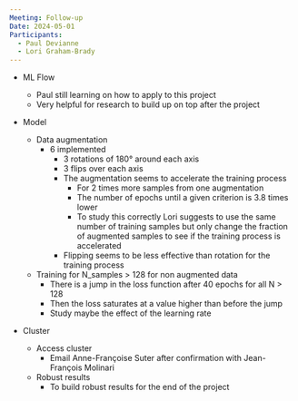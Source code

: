 ```yaml
---
Meeting: Follow-up
Date: 2024-05-01
Participants:
  - Paul Devianne
  - Lori Graham-Brady
---
```

- ML Flow
    - Paul still learning on how to apply to this project
    - Very helpful for research to build up on top after the project

- Model
	- Data augmentation
		- 6 implemented
            - 3 rotations of 180° around each axis
            - 3 flips over each axis
            - The augmentation seems to accelerate the training process
                - For 2 times more samples from one augmentation
                - The number of epochs until a given criterion is 3.8 times lower
                - To study this correctly Lori suggests to use the same number of training samples but only change the fraction of augmented samples to see if the training process is accelerated   
            - Flipping seems to be less effective than rotation for the training process
    - Training for N_samples > 128 for non augmented data
        - There is a jump in the loss function after 40 epochs for all N > 128
        - Then the loss saturates at a value higher than before the jump
        - Study maybe the effect of the learning rate

- Cluster
    - Access cluster
        - Email Anne-Françoise Suter after confirmation with Jean-François Molinari
    - Robust results
        - To build robust results for the end of the project
